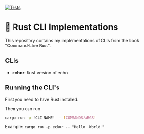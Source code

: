 [![Tests](https://github.com/iamlucasvieira/cli-rust-book/actions/workflows/rust.yml/badge.svg)](https://github.com/iamlucasvieira/cli-rust-book/actions/workflows/rust.yml)

# 🦀 Rust CLI Implementations
This repository contains my implementations of CLIs from the book "Command-Line Rust". 

## CLIs

- **echor**: Rust version of echo


## Running the CLI's
First you need to have Rust installed. 

Then you can run
```bash
cargo run -p [CLI NAME] -- [COMMANDS/ARGS]
```
Example: `cargo run -p echor -- "Hello, World!"` 
